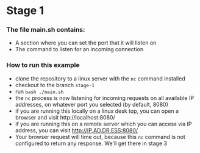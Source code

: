 # Stage 1
### The file main.sh contains:
- A section where you can set the port that it will listen on
- The command to listen for an incoming connection
### How to run this example
- clone the repository to a linux server with the `nc` command installed
- checkout to the branch `stage-1`
- run `bash ./main.sh`
- the `nc` process is now listening for incoming requests on all available IP addresses, on whatever port you selected (by default, 8080)
- if you are running this locally on a linux desk top, you can open a browser and visit http://localhost:8080/
- if you are running this on a remote server which you can access via IP address, you can visit http://IP.AD.DR.ESS:8080/
- Your browser request will time out, because this `nc` command is not configured to return any response. We'll get there in stage 3